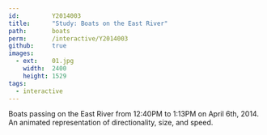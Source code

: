 ```yaml
---
id:         Y2014003
title:      "Study: Boats on the East River"
path:       boats
perm:       /interactive/Y2014003
github:     true
images:
  - ext:    01.jpg
    width:  2400
    height: 1529
tags:
  - interactive
---
```

Boats passing on the East River from 12:40PM to 1:13PM on April 6th, 2014. An animated representation of directionality, size, and speed.